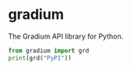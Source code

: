 # gradium

The Gradium API library for Python.

```python
from gradium import grd
print(grd("PyPI"))
```

